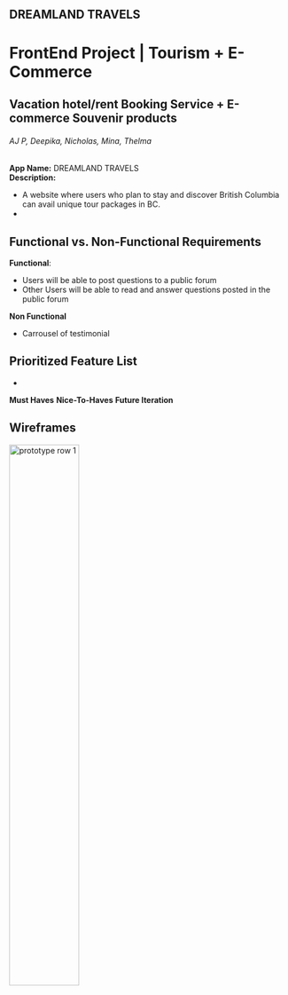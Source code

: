 ## DREAMLAND TRAVELS
# FrontEnd Project | Tourism + E-Commerce
## Vacation hotel/rent Booking Service + E-commerce Souvenir products
###### AJ P, Deepika, Nicholas, Mina, Thelma



**App Name:** DREAMLAND TRAVELS<br/>
**Description:**
*  A website where users who plan to stay and discover British Columbia can  avail unique tour packages in BC.
*

## Functional vs. Non-Functional Requirements

**Functional**:
* Users will be able to post questions to a public forum
* Other Users will be able to read and answer questions posted in the public forum


**Non Functional**
* Carrousel of testimonial 



## Prioritized Feature List
* 
**Must Haves**
**Nice-To-Haves**
**Future Iteration**

## Wireframes ##
<img src="https://i.imgur.com/grQ4JCY.png" alt="prototype row 1" width="50%%">
